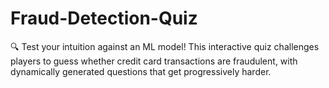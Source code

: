 # Fraud-Detection-Quiz
🔍 Test your intuition against an ML model! This interactive quiz challenges players to guess whether credit card transactions are fraudulent, with dynamically generated questions that get progressively harder.
